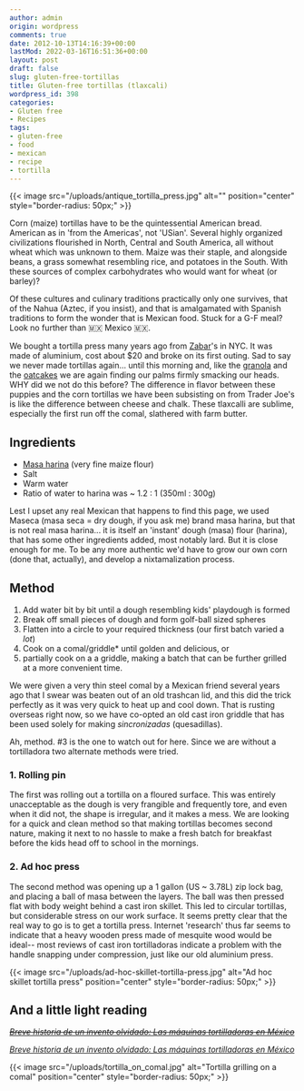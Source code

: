 ```yaml
---
author: admin
origin: wordpress
comments: true
date: 2012-10-13T14:16:39+00:00
lastMod: 2022-03-16T16:51:36+00:00
layout: post
draft: false
slug: gluten-free-tortillas
title: Gluten-free tortillas (tlaxcali)
wordpress_id: 398
categories:
- Gluten free
- Recipes
tags:
- gluten-free
- food
- mexican
- recipe
- tortilla
---
```


{{< image src="/uploads/antique_tortilla_press.jpg" alt="" position="center" style="border-radius: 50px;" >}}

Corn (maize) tortillas have to be the quintessential American bread. American as in 'from the Americas', not 'USian'. Several highly organized civilizations flourished in North, Central and South America, all without wheat which was unknown to them. Maize was their staple, and alongside beans, a grass somewhat resembling rice, and potatoes in the South. With these sources of complex carbohydrates who would want for wheat (or barley)?

Of these cultures and culinary traditions practically only one survives, that of the Nahua (Aztec, if you insist), and that is amalgamated with Spanish traditions to form the wonder that is Mexican food. Stuck for a G-F meal? Look no further than 🇲🇽 Mexico 🇲🇽.

We bought a tortilla press many years ago from [Zabar](http://www.zabars.com/)'s in NYC. It was made of aluminium, cost about $20 and broke on its first outing. Sad to say we never made tortillas again... until this morning and, like the [granola](http://stephen.yearl.us/gluten-free-granola/) and the [oatcakes](http://stephen.yearl.us/gf-oatcakes/) we are again finding our palms firmly smacking our heads. WHY did we not do this before? The difference in flavor between these puppies and the corn tortillas we have been subsisting on from Trader Joe's is like the difference between cheese and chalk. These tlaxcalli are sublime, especially the first run off the comal, slathered with farm butter.

## Ingredients

- [Masa harina](http://www.mimaseca.com/es/productos-maseca/d/maseca-maiz-regular/1) (very fine maize flour)
- Salt
- Warm water
- Ratio of water to harina was ~ 1.2 : 1 (350ml : 300g)

Lest I upset any real Mexican that happens to find this page, we used Maseca (masa seca = dry dough, if you ask me) brand masa harina, but that is not real masa harina... it is itself an 'instant' dough (masa) flour (harina), that has some other ingredients added, most notably lard. But it is close enough for me. To be any more authentic we'd have to grow our own corn (done that, actually), and develop a nixtamalization process.

## Method

1. Add water bit by bit until a dough resembling kids' playdough is formed
1. Break off small pieces of dough and form golf-ball sized spheres
1. Flatten into a circle to your required thickness (our first batch varied a _lot_)
1. Cook on a comal/griddle* until golden and delicious, or
1. partially cook on a a griddle, making a batch that can be further grilled at a more convenient time.

We were given a very thin steel comal by a Mexican friend several years ago that I swear was beaten out of an old trashcan lid, and this did the trick perfectly as it was very quick to heat up and cool down. That is rusting overseas right now, so we have co-opted an old cast iron griddle that has been used solely for making _sincronizadas_ (quesadillas).

Ah, method. #3 is the one to watch out for here. Since we are without a tortilladora two alternate methods were tried.

### 1. Rolling pin

 The first was rolling out a tortilla on a floured surface. This was entirely unacceptable as the dough is very frangible and frequently tore, and even when it did not, the shape is irregular, and it makes a mess. We are looking for a quick and clean method so that making tortillas becomes second nature, making it next to no hassle to make a fresh batch for breakfast before the kids head off to school in the mornings.

### 2. Ad hoc  press

The second method was opening up a 1 gallon (US ~ 3.78L) zip lock bag, and placing a ball of masa between the layers. The ball was then pressed flat with body weight behind a cast iron skillet. This led to circular tortillas, but considerable stress on our work surface. It seems pretty clear that the real way to go is to get a tortilla press. Internet 'research' thus far seems to indicate that a heavy wooden press made of mesquite wood would be ideal-- most reviews of cast iron tortilladoras indicate a problem with the handle snapping under compression, just like our old aluminium press.

{{< image src="/uploads/ad-hoc-skillet-tortilla-press.jpg" alt="Ad hoc skillet tortilla press" position="center" style="border-radius: 50px;" >}}

## And a little light reading

~~[_Breve historia de un invento olvidado: Las máquinas tortilladoras en México_](http://bidi.xoc.uam.mx/tabla_contenido_libro.php?id_libro=284)~~

[_Breve historia de un invento olvidado: Las máquinas tortilladoras en México_](http://dcsh.xoc.uam.mx/repdig/index.php/libros-dcsh/investigacion/item/download/330_6b4d69e1631057a2a568d5c4d48e0406)

{{< image src="/uploads/tortilla_on_comal.jpg" alt="Tortilla grilling on a comal" position="center" style="border-radius: 50px;" >}}
